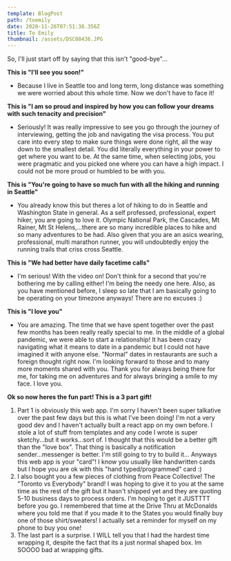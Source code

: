 ```yaml
---
template: BlogPost
path: /toemily
date: 2020-11-26T07:51:38.356Z
title: To Emily
thumbnail: /assets/DSC08436.JPG
---
```

So, I'll just start off by saying that this isn't "good-bye"...

**This is "I'll see you soon!"**  

* Because I live in Seattle too and long term, long distance was something we were worried about this whole time.  Now we don't have to face it!

**This is "I am so proud and inspired by how you can follow your dreams with such tenacity and precision"**

* Seriously!  It was really impressive to see you go through the journey of interviewing, getting the job and navigating the visa process.  You put care into every step to make sure things were done right, all the way down to the smallest detail.  You did literally everything in your power to get where you want to be.  At the same time, when selecting jobs, you were pragmatic and you picked one where you can have a high impact.  I could not be more proud or humbled to be with you.

**This is "You're going to have so much fun with all the hiking and running in Seattle"**

* You already know this but theres a lot of hiking to do in Seattle and Washington State in general.  As a self professed, professional, expert hiker, you are going to love it.  Olympic National Park, the Cascades, Mt Rainer, Mt St Helens,...there are so many incredible places to hike and so many adventures to be had.   Also given that you are an asics wearing, professional, multi marathon runner, you will undoubtedly enjoy the running trails that criss cross Seattle. 

**This is "We had better have daily facetime calls"**

* I'm serious!  With the video on!  Don't think for a second that you're bothering me by calling either!  I'm being the needy one here.  Also, as you have mentioned before, I sleep so late that I am basically going to be operating on your timezone anyways!  There are no excuses :)

**This is "I love you"**

* You are amazing.  The time that we have spent together over the past few months has been really really special to me.  In the middle of a global pandemic, we were able to start a relationship!  It has been crazy navigating what it means to date in a pandemic but I could not have imagined it with anyone else.  "Normal" dates in restaurants are such a foreign thought right now.  I'm looking forward to those and to many more moments shared with you.  Thank you for always being there for me, for taking me on adventures and for always bringing a smile to my face.  I love you.



**Ok so now heres the fun part!  This is a 3 part gift!**

1. Part 1 is obviously this web app.  I'm sorry I haven't been super talkative over the past few days but this is what I've been doing!  I'm not a very good dev and I haven't actually built a react app on my own before.  I stole a lot of stuff from templates and any code I wrote is super sketchy...but it works...sort of.  I thought that this would be a better gift than the "love box".  That thing is basically a notification sender...messenger is better.  I'm still going to try to build it...  Anyways this web app is your "card"!  I know you usually like handwritten cards but I hope you are ok with this "hand typed/programmed" card :)
2. I also bought you a few pieces of clothing from Peace Collective!  The "Toronto vs Everybody" brand!  I was hoping to give it to you at the same time as the rest of the gift but it hasn't shipped yet and they are quoting 5-10 business days to process orders.  I'm hoping to get it JUSTTTT before you go.  I remembered that time at the Drive Thru at McDonalds where you told me that if you made it to the States you would finally buy one of those shirt/sweaters!  I actually set a reminder for myself on my phone to buy you one!
3. The last part is a surprise.  I WILL tell you that I had the hardest time wrapping it, despite the fact that its a  just normal shaped box.  Im SOOOO bad at wrapping gifts.
